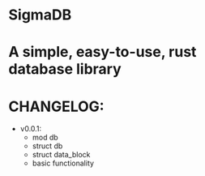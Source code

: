 # SigmaDB

# A simple, easy-to-use, rust database library


# CHANGELOG:<br>
- v0.0.1:
    - mod db
    - struct db
    - struct data_block
    - basic functionality
